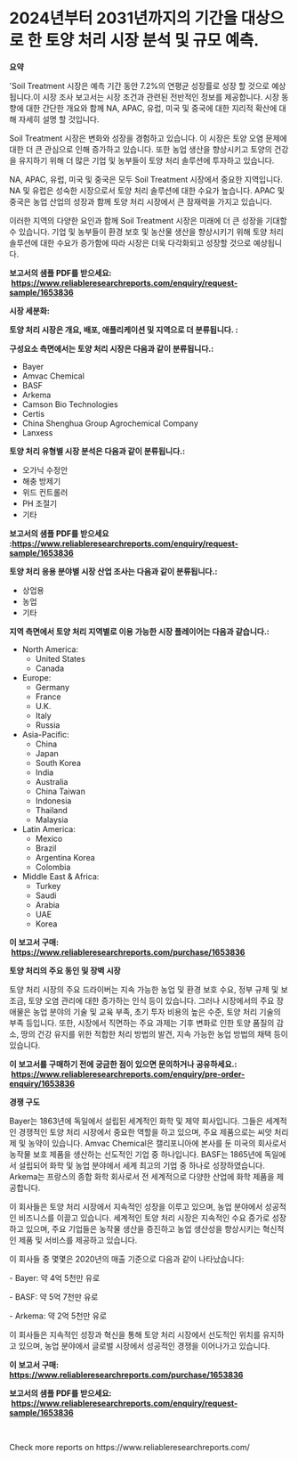 <p><h1>2024년부터 2031년까지의 기간을 대상으로 한 토양 처리 시장 분석 및 규모 예측.</h1></p><p><strong>요약</strong></p>
<p><p>'Soil Treatment 시장은 예측 기간 동안 7.2%의 연평균 성장률로 성장 할 것으로 예상됩니다.이 시장 조사 보고서는 시장 조건과 관련된 전반적인 정보를 제공합니다. 시장 동향에 대한 간단한 개요와 함께 NA, APAC, 유럽, 미국 및 중국에 대한 지리적 확산에 대해 자세히 설명 할 것입니다.</p><p>Soil Treatment 시장은 변화와 성장을 경험하고 있습니다. 이 시장은 토양 오염 문제에 대한 더 큰 관심으로 인해 증가하고 있습니다. 또한 농업 생산을 향상시키고 토양의 건강을 유지하기 위해 더 많은 기업 및 농부들이 토양 처리 솔루션에 투자하고 있습니다.</p><p>NA, APAC, 유럽, 미국 및 중국은 모두 Soil Treatment 시장에서 중요한 지역입니다. NA 및 유럽은 성숙한 시장으로서 토양 처리 솔루션에 대한 수요가 높습니다. APAC 및 중국은 농업 산업의 성장과 함께 토양 처리 시장에서 큰 잠재력을 가지고 있습니다. </p><p>이러한 지역의 다양한 요인과 함께 Soil Treatment 시장은 미래에 더 큰 성장을 기대할 수 있습니다. 기업 및 농부들이 환경 보호 및 농산물 생산을 향상시키기 위해 토양 처리 솔루션에 대한 수요가 증가함에 따라 시장은 더욱 다각화되고 성장할 것으로 예상됩니다.</p></p>
<p><strong>보고서의 샘플 PDF를 받으세요: &nbsp;<a href="https://www.reliableresearchreports.com/enquiry/request-sample/1653836">https://www.reliableresearchreports.com/enquiry/request-sample/1653836</a></strong></p>
<p><strong>시장 세분화:</strong></p>
<p><strong> 토양 처리 시장은 개요, 배포, 애플리케이션 및 지역으로 더 분류됩니다. :</strong></p>
<p><strong>구성요소 측면에서는 토양 처리 시장은 다음과 같이 분류됩니다.:</strong></p>
<p><ul><li>Bayer</li><li>Amvac Chemical</li><li>BASF</li><li>Arkema</li><li>Camson Bio Technologies</li><li>Certis</li><li>China Shenghua Group Agrochemical Company</li><li>Lanxess</li></ul></p>
<p><strong> 토양 처리 유형별 시장 분석은 다음과 같이 분류됩니다.:</strong></p>
<p><ul><li>오가닉 수정안</li><li>해충 방제기</li><li>위드 컨트롤러</li><li>PH 조절기</li><li>기타</li></ul></p>
<p><strong>보고서의 샘플 PDF를 받으세요 :<a href="https://www.reliableresearchreports.com/enquiry/request-sample/1653836">https://www.reliableresearchreports.com/enquiry/request-sample/1653836</a></strong></p>
<p><strong> 토양 처리 응용 분야별 시장 산업 조사는 다음과 같이 분류됩니다.:</strong></p>
<p><ul><li>상업용</li><li>농업</li><li>기타</li></ul></p>
<p><strong>지역 측면에서 토양 처리 지역별로 이용 가능한 시장 플레이어는 다음과 같습니다.:</strong></p>
<p><ul>
    <li>
        North America:
        <ul>
            <li>United States</li>
            <li>Canada</li>
        </ul>
    </li>
    <li>
        Europe:
        <ul>
            <li>Germany</li>
            <li>France</li>
            <li>U.K.</li>
            <li>Italy</li>
            <li>Russia</li>
        </ul>
    </li>
    <li>
        Asia-Pacific:
        <ul>
            <li>China</li>
            <li>Japan</li>
            <li>South Korea</li>
            <li>India</li>
            <li>Australia</li>
            <li>China Taiwan</li>
            <li>Indonesia</li>
            <li>Thailand</li>
            <li>Malaysia</li>
        </ul>
    </li>
    <li>
        Latin America:
        <ul>
            <li>Mexico</li>
            <li>Brazil</li>
            <li>Argentina Korea</li>
            <li>Colombia</li>
        </ul>
    </li>
    <li>
        Middle East & Africa:
        <ul>
            <li>Turkey</li>
            <li>Saudi</li>
            <li>Arabia</li>
            <li>UAE</li>
            <li>Korea</li>
        </ul>
    </li>
    </ul></p>
<p><strong>이 보고서 구매: &nbsp;<a href="https://www.reliableresearchreports.com/purchase/1653836">https://www.reliableresearchreports.com/purchase/1653836</a></strong></p>
<p><strong>토양 처리의 주요 동인 및 장벽 시장</strong></p>
<p><p>토양 처리 시장의 주요 드라이버는 지속 가능한 농업 및 환경 보호 수요, 정부 규제 및 보조금, 토양 오염 관리에 대한 증가하는 인식 등이 있습니다. 그러나 시장에서의 주요 장애물은 농업 분야의 기술 및 교육 부족, 초기 투자 비용의 높은 수준, 토양 처리 기술의 부족 등입니다. 또한, 시장에서 직면하는 주요 과제는 기후 변화로 인한 토양 품질의 감소, 땅의 건강 유지를 위한 적합한 처리 방법의 발견, 지속 가능한 농업 방법의 채택 등이 있습니다.</p></p>
<p><strong>이 보고서를 구매하기 전에 궁금한 점이 있으면 문의하거나 공유하세요.: &nbsp;<a href="https://www.reliableresearchreports.com/enquiry/pre-order-enquiry/1653836">https://www.reliableresearchreports.com/enquiry/pre-order-enquiry/1653836</a></strong></p>
<p><strong>경쟁 구도</strong></p>
<p><p>Bayer는 1863년에 독일에서 설립된 세계적인 화학 및 제약 회사입니다. 그들은 세계적인 경쟁적인 토양 처리 시장에서 중요한 역할을 하고 있으며, 주요 제품으로는 씨앗 처리제 및 농약이 있습니다. Amvac Chemical은 캘리포니아에 본사를 둔 미국의 회사로서 농작물 보호 제품을 생산하는 선도적인 기업 중 하나입니다. BASF는 1865년에 독일에서 설립되어 화학 및 농업 분야에서 세계 최고의 기업 중 하나로 성장하였습니다. Arkema는 프랑스의 종합 화학 회사로서 전 세계적으로 다양한 산업에 화학 제품을 제공합니다.</p><p>이 회사들은 토양 처리 시장에서 지속적인 성장을 이루고 있으며, 농업 분야에서 성공적인 비즈니스를 이끌고 있습니다. 세계적인 토양 처리 시장은 지속적인 수요 증가로 성장하고 있으며, 주요 기업들은 농작물 생산을 증진하고 농업 생산성을 향상시키는 혁신적인 제품 및 서비스를 제공하고 있습니다.</p><p>이 회사들 중 몇몇은 2020년의 매출 기준으로 다음과 같이 나타났습니다:</p><p>- Bayer: 약 4억 5천만 유로</p><p>- BASF: 약 5억 7천만 유로</p><p>- Arkema: 약 2억 5천만 유로</p><p>이 회사들은 지속적인 성장과 혁신을 통해 토양 처리 시장에서 선도적인 위치를 유지하고 있으며, 농업 분야에서 글로벌 시장에서 성공적인 경쟁을 이어나가고 있습니다.</p></p>
<p><strong>이 보고서 구매: &nbsp; <a href="https://www.reliableresearchreports.com/purchase/1653836">https://www.reliableresearchreports.com/purchase/1653836</a></strong></p>
<p><strong>보고서의 샘플 PDF를 받으세요: &nbsp;<a href="https://www.reliableresearchreports.com/enquiry/request-sample/1653836">https://www.reliableresearchreports.com/enquiry/request-sample/1653836</a></strong><strong></strong></p>
<p>&nbsp;</p>
<p>Check more reports on https://www.reliableresearchreports.com/</p>